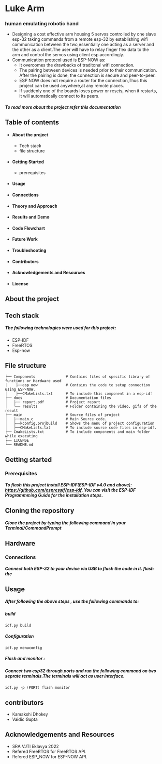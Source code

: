 
# Luke Arm

### human emulating robotic hand

- Designing a cost effective arm housing 5 servos controlled by one slave esp-32 taking commands from a remote esp-32 by establishing wifi communication between the two,essentially one acting as a server and the other as a client.The user will have to relay finger flex data to the arm and control the servos using client esp accordingly.
- Communication protocol used is ESP-NOW as:
  - It overcomes the drawbacks of traditonal wifi connection.
  - The pairing between devices is needed prior to their communication. After the pairing is done, the connection is secure and peer-to-peer.
  - ESP NOW does not require a router for the connection,Thus this project can be used anywhere,at any remote places.
  - If suddenly one of the boards loses power or resets, when it restarts, it will automatically connect to its peers.
  
##### To read more about the project refer this documentation

## Table of contents
- #### About the project
  - Tech stack
  - file structure
- #### Getting Started
  - prerequisites
- #### Usage
- #### Connections
- #### Theory and Approach
- #### Results and Demo
- #### Code Flowchart
- #### Future Work
- #### Troubleshooting
- #### Contributors
- #### Acknowledgements and Resources
- #### License

## About the project
## Tech stack 
##### The following technologies were used for this project:
- ESP-IDF
- FreeRTOS
- Esp-now
## File structure

 ```
├── Components              # Contains files of specific library of functions or Hardware used
│    ├──esp_now             # Contains the code to setup connection using ESP-NOW. 
│    ├──CMakeLists.txt      # To include this component in a esp-idf 
├── docs                    # Documentation files 
│   ├── report.pdf          # Project report
│   └── results             # Folder containing the video, gifs of the result
├── main                    # Source files of project
│   ├──main.c               # Main Source code.
│   ├──kconfig.projbuild    # Shows the menu of project configuration
│   ├──CMakeLists.txt       # To include source code files in esp-idf.
├── CmakeLists.txt          # To include components and main folder while executing
├── LICENSE
└── README.md 
```

## Getting started 
### Prerequisites
##### To flash this project install ESP-IDF(ESP-IDF v4.0 and above): https://github.com/espressif/esp-idf. You can visit the ESP-IDF Programmming Guide for the installation steps.

## Cloning the repository
##### Clone the project by typing the following command in your Terminal/CommandPrompt

## Hardware
### Connections
##### Connect both ESP-32 to your device via USB to flash the code in it. flash the

## Usage

##### After following the above steps , use the following commands to:
##### build

```
idf.py build
```
##### Configuration

```
idf.py menuconfig
```
##### Flash and monitor : 
##### Connect two esp32 through ports and run the following command on two seprate terminals.The terminals will act as user interface.

```
idf.py -p (PORT) flash monitor
```
## contributors

- Kamakshi Dhokey
- Vaidic Gupta

## Acknowledgements and Resources
  
   - SRA VJTI Eklavya 2022
   - Refered FreeRTOS for FreeRTOS API.
   - Refered ESP_NOW for ESP-NOW API.


